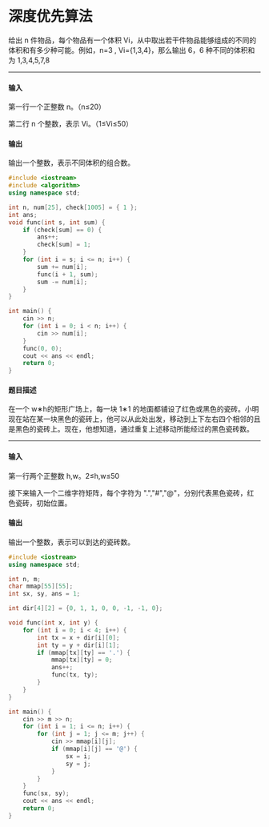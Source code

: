 # 深度优先算法



给出 n 件物品，每个物品有一个体积 Vi，从中取出若干件物品能够组成的不同的体积和有多少种可能。例如，n=3 , Vi={1,3,4}，那么输出 6，6 种不同的体积和为 1,3,4,5,7,8

------

#### 输入

 第一行一个正整数 n。（n≤20）

 第二行 n 个整数，表示 Vi。（1≤Vi≤50）

#### 输出

 输出一个整数，表示不同体积的组合数。

```c++
#include <iostream>
#include <algorithm>
using namespace std;

int n, num[25], check[1005] = { 1 };
int ans;
void func(int s, int sum) {
	if (check[sum] == 0) {
		ans++;
		check[sum] = 1;
	}
	for (int i = s; i <= n; i++) {
		sum += num[i];
		func(i + 1, sum);
		sum -= num[i];
	}
}

int main() {
	cin >> n;
	for (int i = 0; i < n; i++) {
		cin >> num[i];
	}
	func(0, 0);
	cout << ans << endl;
	return 0;
}
```

#### 题目描述

 在一个 w∗h的矩形广场上，每一块 1∗1 的地面都铺设了红色或黑色的瓷砖。小明现在站在某一块黑色的瓷砖上，他可以从此处出发，移动到上下左右四个相邻的且是黑色的瓷砖上。现在，他想知道，通过重复上述移动所能经过的黑色瓷砖数。

------

#### 输入

 第一行两个正整数 h,w。2≤h,w≤50

 接下来输入一个二维字符矩阵，每个字符为 ".","#","@"，分别代表黑色瓷砖，红色瓷砖，初始位置。

#### 输出

 输出一个整数，表示可以到达的瓷砖数。

```c++
#include <iostream>
using namespace std;

int n, m;
char mmap[55][55];
int sx, sy, ans = 1;

int dir[4][2] = {0, 1, 1, 0, 0, -1, -1, 0};

void func(int x, int y) {
	for (int i = 0; i < 4; i++) {
		int tx = x + dir[i][0];
		int ty = y + dir[i][1];
		if (mmap[tx][ty] == '.') {
			mmap[tx][ty] = 0;
			ans++;
			func(tx, ty);
		}
	}
}

int main() {
	cin >> m >> n;
	for (int i = 1; i <= n; i++) {
		for (int j = 1; j <= m; j++) {
			cin >> mmap[i][j];
			if (mmap[i][j] == '@') {
				sx = i;
				sy = j;
			}
		}
	}
	func(sx, sy);
	cout << ans << endl;
	return 0;
}
```

